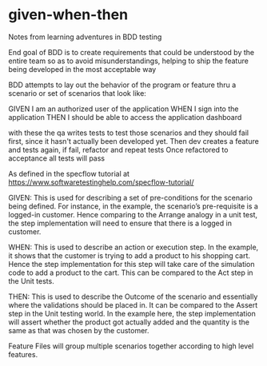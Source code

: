 # given-when-then
Notes from learning adventures in BDD testing 

End goal of BDD is to create requirements that could be understood by the entire team so as to avoid misunderstandings, helping to ship the feature being developed in the most acceptable way 

BDD attempts to lay out the behavior of the program or feature thru a scenario or set of scenarios that look like:

GIVEN I am an authorized user of the application
WHEN I sign into the application
THEN I should be able to access the application dashboard

with these the qa writes tests to test those scenarios and they should fail first, since it hasn't actually been developed yet.
Then dev creates a feature and tests again, if fail, refactor and repeat tests
Once refactored to acceptance all tests will pass

As defined in the specflow tutorial at https://www.softwaretestinghelp.com/specflow-tutorial/

GIVEN: This is used for describing a set of pre-conditions for the scenario being defined. For instance, in the example, the scenario’s pre-requisite is a logged-in customer. Hence comparing to the Arrange analogy in a unit test, the step implementation will need to ensure that there is a logged in customer.

WHEN: This is used to describe an action or execution step. In the example, it shows that the customer is trying to add a product to his shopping cart. Hence the step implementation for this step will take care of the simulation code to add a product to the cart. This can be compared to the Act step in the Unit tests.

THEN: This is used to describe the Outcome of the scenario and essentially where the validations should be placed in. It can be compared to the Assert step in the Unit testing world. In the example here, the step implementation will assert whether the product got actually added and the quantity is the same as that was chosen by the customer.


Feature Files will group multiple scenarios together according to high level features. 
